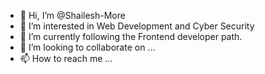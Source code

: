 - 👋 Hi, I’m @Shailesh-More
- 👀 I’m interested in Web Development and Cyber Security
- 🌱 I’m currently following the Frontend developer path.
- 💞️ I’m looking to collaborate on ...
- 📫 How to reach me ...

<!---
Shael-More/Shael-More is a ✨ special ✨ repository because its `README.md` (this file) appears on your GitHub profile.
You can click the Preview link to take a look at your changes.
--->
